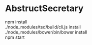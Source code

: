 # AbstructSecretary
npm install  
./node_modules/tsd/build/cli.js install  
./node_modules/bower/bin/bower install  
npm start
